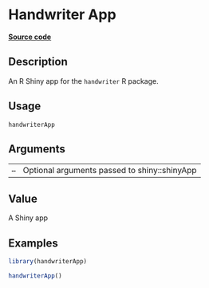 

# Handwriter App

[**Source code**](https://github.com/CSAFE-ISU/handwriterApp/tree/main/R/app.R#L35)

## Description

An R Shiny app for the <code>handwriter</code> R package.

## Usage

<pre><code class='language-R'>handwriterApp
</code></pre>

## Arguments

<table>
<tr>
<td style="white-space: nowrap; font-family: monospace; vertical-align: top">
<code id="...">…</code>
</td>
<td>
Optional arguments passed to shiny::shinyApp
</td>
</tr>
</table>

## Value

A Shiny app

## Examples

``` r
library(handwriterApp)

handwriterApp()
```
